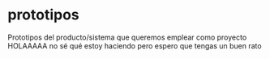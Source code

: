 # prototipos
Prototipos del producto/sistema que queremos emplear como proyecto 
HOLAAAAA no sé qué estoy haciendo pero espero que tengas un buen rato
